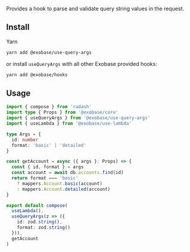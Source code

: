 Provides a hook to parse and validate query string values in the request.

## Install

Yarn

```sh
yarn add @exobase/use-query-args
```

or install `useQueryArgs` with all other Exobase provided hooks:

```sh
yarn add @exobase/hooks
```

## Usage

```ts
import { compose } from 'radash'
import type { Props } from '@exobase/core'
import { useQueryArgs } from '@exobase/use-query-args'
import { useLambda } from '@exobase/use-lambda'

type Args = {
  id: number
  format: 'basic' | 'detailed'
}

const getAccount = async ({ args }: Props) => {
  const { id, format } = args
  const account = await db.accounts.find(id)
  return format === 'basic'
    ? mappers.Account.basic(account)
    : mappers.Account.detailed(account)
}

export default compose(
  useLambda(),
  useQueryArgs(z => ({
    id: zod.string(),
    format: zod.string()
  })),
  getAccount
)
```
